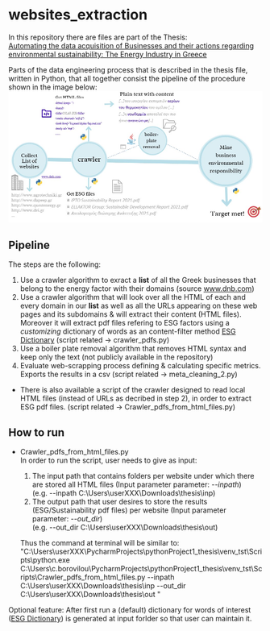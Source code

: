 # websites_extraction
In this repository there are files are part of the Thesis: <br>
[Automating the data acquisition of Businesses and their actions regarding environmental sustainability: The Energy Industry in Greece](Thesis_DI_Format%20(1).pdf)



Parts of the data engineering process that is described in the thesis file, written in Python, that all together consist the pipeline of the procedure shown in the image below:
![Pipeline](pipeline.jpg)


## Pipeline
The steps are the following:
1. Use a crawler algorithm to exract a **list** of all the Greek businesses that belong to the energy factor with their domains (source www.dnb.com)
2. Use a crawler algorithm that will look over all the HTML of each and every domain in our **list** as well as all the URLs appearing on these web pages and its subdomains & will extract their content (HTML files). Moreover it will extract pdf files refering to ESG factors using a _customizing_ dictionary of words as an content-filter method [ESG Dictionary](websites_extraction/esg_dict.csv)
 (script related &rightarrow; crawler_pdfs.py)
3. Use a boiler plate removal algorithm that removes HTML syntax and keep only the text (not publicly available in the repository)
4. Evaluate web-scrapping process defining & calculating specific metrics. Exports the results in a csv (script related &rightarrow; meta_cleaning_2.py)

* There is also available a script of the crawler designed to read local HTML files (instead of URLs as decribed in step 2), in order to extract ESG pdf files. (script related &rightarrow; Crawler_pdfs_from_html_files.py)

## How to run
- Crawler_pdfs_from_html_files.py <br>
   In order to run the script, user needs to give as input: 
    1. The input path that contains folders per website under which there are stored all HTML files (Input parameter parameter: _--inpath_) <br> (e.g. --inpath C:\Users\userXXX\Downloads\thesis\inp) <br> 
    2. The output path that user desires to store the results (ESG/Sustainability pdf files) per website  (Input parameter parameter: _--out_dir_) <br> (e.g. --out_dir C:\Users\userXXX\Downloads\thesis\out) <br> 
   
   Thus the command at terminal will be similar to: "C:\Users\userXXX\PycharmProjects\pythonProject1_thesis\venv_tst\Scripts\python.exe C:\Users\c.borovilou\PycharmProjects\pythonProject1_thesis\venv_tst\Scripts\Crawler_pdfs_from_html_files.py --inpath C:\Users\userXXX\Downloads\thesis\inp --out_dir C:\Users\userXXX\Downloads\thesis\out 
"

Optional feature:
After first run a (default) dictionary for words of interest ([ESG Dictionary](websites_extraction/esg_dict.csv)) is generated at input forlder so that user can maintain it. 



